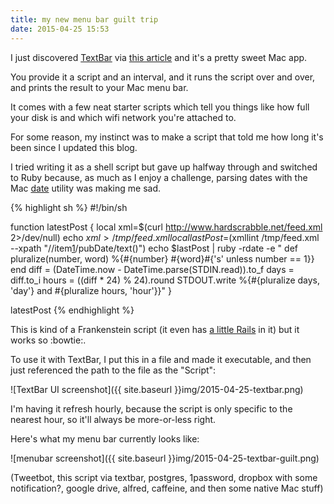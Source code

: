 ```yaml
---
title: my new menu bar guilt trip
date: 2015-04-25 15:53
---
```


I just discovered [TextBar][] via [this article][1] and it's a pretty sweet Mac
app.

[TextBar]: http://www.richsomerfield.com/apps/
[1]: http://www.macstories.net/mac/textbar-puts-your-text-into-the-menu-bar/

You provide it a script and an interval, and it runs the script over and over,
and prints the result to your Mac menu bar.

It comes with a few neat starter scripts which tell you things like how full
your disk is and which wifi network you're attached to.

For some reason, my instinct was to make a script that told me how long it's
been since I updated this blog.

I tried writing it as a shell script but gave up halfway through and switched
to Ruby because, as much as I enjoy a challenge, parsing dates with the Mac
[date][] utility was making me sad.

[date]: https://developer.apple.com/library/mac/documentation/Darwin/Reference/ManPages/man1/date.1.html

{% highlight sh %}
#!/bin/sh

function latestPost {
  local xml=$(curl http://www.hardscrabble.net/feed.xml 2>/dev/null)
  echo $xml > /tmp/feed.xml
  local lastPost=$(xmllint /tmp/feed.xml --xpath "//item[1]/pubDate/text()")
  echo $lastPost | ruby -rdate -e "
    def pluralize(number, word)
      %{#{number} #{word}#{'s' unless number == 1}}
    end
    diff = (DateTime.now - DateTime.parse(STDIN.read)).to_f
    days = diff.to_i
    hours = ((diff * 24) % 24).round
    STDOUT.write %{#{pluralize days, 'day'} and #{pluralize hours, 'hour'}}"
}

latestPost
{% endhighlight %}

This is kind of a Frankenstein script (it even has [a little Rails][2] in it)
but it works so :bowtie:.

[2]: http://apidock.com/rails/ActionView/Helpers/TextHelper/pluralize

To use it with TextBar, I put this in a file and made it executable, and then
just referenced the path to the file as the "Script":

![TextBar UI screenshot]({{ site.baseurl }}img/2015-04-25-textbar.png)

I'm having it refresh hourly, because the script is only specific to the
nearest hour, so it'll always be more-or-less right.

Here's what my menu bar currently looks like:

![menubar screenshot]({{ site.baseurl }}img/2015-04-25-textbar-guilt.png)

(Tweetbot, this script via textbar, postgres, 1password, dropbox with some
notification?, google drive, alfred, caffeine, and then some native Mac stuff)

